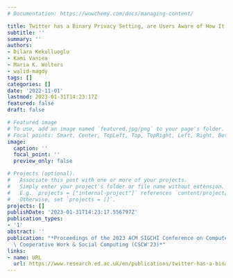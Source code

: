 ```yaml
---
# Documentation: https://wowchemy.com/docs/managing-content/

title: Twitter has a Binary Privacy Setting, are Users Aware of How It Works?
subtitle: ''
summary: ''
authors:
- Dilara Kekulluoglu
- Kami Vaniea
- Maria K. Wolters
- walid-magdy
tags: []
categories: []
date: '2022-11-01'
lastmod: 2023-01-31T14:23:17Z
featured: false
draft: false

# Featured image
# To use, add an image named `featured.jpg/png` to your page's folder.
# Focal points: Smart, Center, TopLeft, Top, TopRight, Left, Right, BottomLeft, Bottom, BottomRight.
image:
  caption: ''
  focal_point: ''
  preview_only: false

# Projects (optional).
#   Associate this post with one or more of your projects.
#   Simply enter your project's folder or file name without extension.
#   E.g. `projects = ["internal-project"]` references `content/project/deep-learning/index.md`.
#   Otherwise, set `projects = []`.
projects: []
publishDate: '2023-01-31T14:23:17.556797Z'
publication_types:
- '1'
abstract: ''
publication: "*Proceedings of the 2023 ACM SIGCHI Conference on Computer-Supported\
  \ Cooperative Work & Social Computing (CSCW'23)*"
links:
- name: URL
  url: https://www.research.ed.ac.uk/en/publications/twitter-has-a-binary-privacy-setting-are-users-aware-of-how-it-wo
---
```

